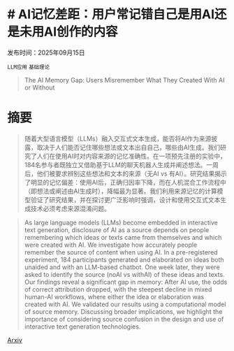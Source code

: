 # # AI记忆差距：用户常记错自己是用AI还是未用AI创作的内容

发布时间：2025年09月15日

`LLM应用` `基础理论`

> The AI Memory Gap: Users Misremember What They Created With AI or Without

# 摘要

> 随着大型语言模型（LLMs）融入交互式文本生成，能否将AI作为来源披露，取决于人们能否记住哪些想法或文本出自自己，哪些由AI生成。我们研究了人们在使用AI时对内容来源的记忆准确性。在一项预先注册的实验中，184名参与者既独立又借助基于LLM的聊天机器人生成并阐述想法。一周后，他们被要求辨别这些想法和文本的来源（无AI vs 有AI）。研究结果揭示了明显的记忆偏差：使用AI后，正确归因率下降，而在人机混合工作流程中（即想法或阐述由AI生成时），降幅最为显著。我们利用来源记忆的计算模型验证了研究结果，并在探讨更广泛影响时强调，设计和使用交互式文本生成技术必须考虑来源混淆问题。

> As large language models (LLMs) become embedded in interactive text generation, disclosure of AI as a source depends on people remembering which ideas or texts came from themselves and which were created with AI. We investigate how accurately people remember the source of content when using AI. In a pre-registered experiment, 184 participants generated and elaborated on ideas both unaided and with an LLM-based chatbot. One week later, they were asked to identify the source (noAI vs withAI) of these ideas and texts. Our findings reveal a significant gap in memory: After AI use, the odds of correct attribution dropped, with the steepest decline in mixed human-AI workflows, where either the idea or elaboration was created with AI. We validated our results using a computational model of source memory. Discussing broader implications, we highlight the importance of considering source confusion in the design and use of interactive text generation technologies.

[Arxiv](https://arxiv.org/abs/2509.11851)